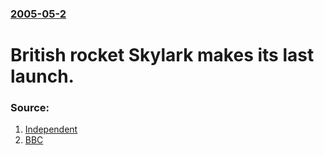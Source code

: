 ### [2005-05-2](/news/2005/05/2/index.md)

#  British rocket Skylark makes its last launch. 




### Source:

1. [Independent](http://news.independent.co.uk/uk/this_britain/story.jsp?story=635184)
2. [BBC](http://news.bbc.co.uk/2/hi/science/nature/4504623.stm)
